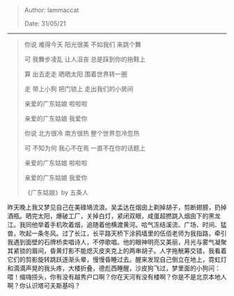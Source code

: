 > Author: lammaccat
>
> Date: 31/05/21

---

> 你说 难得今天 阳光很美 不如我们 来跳个舞
>
> 可 我舞步凌乱 让人沮丧 总是踩到你的拖鞋上
>
> 算 出去走走 晒晒太阳 围着世界转一圈
>
> 走 带上小狗 把门锁上 走出我们的小房间
>
> 亲爱的广东姑娘 啦啦啦
>
> 亲爱的广东姑娘 我爱你
>
> 你说 北方很冷 南方很热 整个世界忽冷忽热
>
> 可 不知为何 我心不在焉 一直不在你的话题上
>
> 亲爱的广东姑娘 啦啦啦
>
> 亲爱的广东姑娘 我爱你
>
> 《广东姑娘》by 五条人

昨天晚上我又梦见自己在美碌鳩流浪。吴孟达在烟囱上剃掉胡子，剪断翅膀，扔掉酒瓶。晒完太阳，爆破工厂，关掉白灯，紧闭双眼，咸蛋超撚跳入烟囱下的黑龙江。我同他举着手机吹着烟，追随着他横渡黄河。哈气冻结溪流、广场、时间、猛兽，吹起一条冬风。过了长江，长平路天桥下涂鸦墙里的伍佰老师为我指路，牵引我遇到面壁的石牌桥卖唱诗人，不停歌唱。他的眼神明亮又美丽，月光与雾气凝聚其紧锁的眉间，昏黄灯影不能熄灭皮夹克上的两串胡子。人字拖觥筹交错，我看着它们的剪影旋转跳跃逐渐头晕，慢慢昏睡过去。醒来发现自己倒立在地上，霓虹灯和滴滴声晃的我头疼，大楼折叠，德彪西睡醒，沙皮狗飞过，梦里面的小狗问：喂！缩嗨捞头，你有没有越秀户口啊？你在天河有没有楼啊？你是不是北京本地人啊？你认识塔可夫斯基吗？





